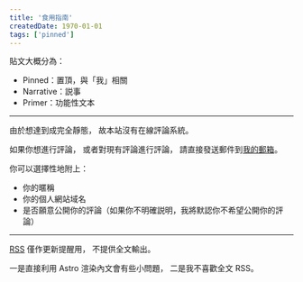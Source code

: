 ```yaml
---
title: '食用指南'
createdDate: 1970-01-01
tags: ['pinned']
---
```


貼文大概分為：

- Pinned：置頂，與「我」相關
- Narrative：説事
- Primer：功能性文本

---

由於想達到成完全靜態，
故本站沒有在線評論系統。

如果你想進行評論，
或者對現有評論進行評論，
請直接發送郵件到[我的郵箱](mailto:rileycki3333@gmail.com)。

你可以選擇性地附上：

- 你的暱稱
- 你的個人網站域名
- 是否願意公開你的評論（如果你不明確説明，我將默認你不希望公開你的評論）

---

[RSS](/rss.xml) 僅作更新提醒用，
不提供全文輸出。

一是直接利用 Astro 渲染內文會有些小問題，
二是我不喜歡全文 RSS。
